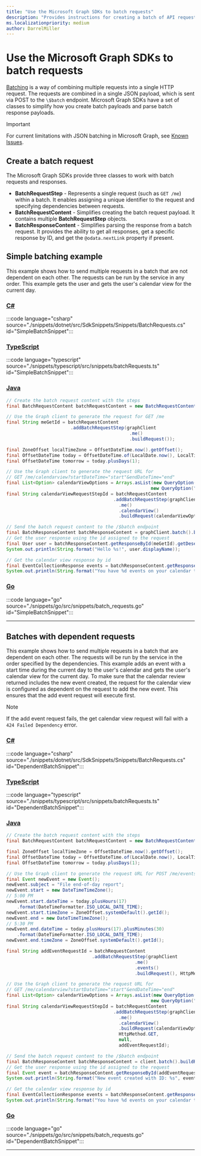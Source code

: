 ```yaml
---
title: "Use the Microsoft Graph SDKs to batch requests"
description: "Provides instructions for creating a batch of API requests using the Microsoft Graph SDKs."
ms.localizationpriority: medium
author: DarrelMiller
---
```


<!-- markdownlint-disable MD024 MD051 -->

# Use the Microsoft Graph SDKs to batch requests

[Batching](../json-batching.md) is a way of combining multiple requests into a single HTTP request. The requests are combined in a single JSON payload, which is sent via POST to the `\$batch` endpoint. Microsoft Graph SDKs have a set of classes to simplify how you create batch payloads and parse batch response payloads.

> [!IMPORTANT]
> For current limitations with JSON batching in Microsoft Graph, see [Known Issues](../known-issues.md#json-batching).

## Create a batch request

The Microsoft Graph SDKs provide three classes to work with batch requests and responses.

- **BatchRequestStep** - Represents a single request (such as `GET /me`) within a batch. It enables assigning a unique identifier to the request and specifying dependencies between requests.
- **BatchRequestContent** - Simplifies creating the batch request payload. It contains multiple **BatchRequestStep** objects.
- **BatchResponseContent** - Simplifies parsing the response from a batch request. It provides the ability to get all responses, get a specific response by ID, and get the `@odata.nextLink` property if present.

## Simple batching example

This example shows how to send multiple requests in a batch that are not dependent on each other. The requests can be run by the service in any order. This example gets the user and gets the user's calendar view for the current day.

### [C#](#tab/csharp)

:::code language="csharp" source="./snippets/dotnet/src/SdkSnippets/Snippets/BatchRequests.cs" id="SimpleBatchSnippet":::

### [TypeScript](#tab/typescript)

:::code language="typescript" source="./snippets/typescript/src/snippets/batchRequests.ts" id="SimpleBatchSnippet":::

### [Java](#tab/java)

```java
// Create the batch request content with the steps
final BatchRequestContent batchRequestContent = new BatchRequestContent();

// Use the Graph client to generate the request for GET /me
final String meGetId = batchRequestContent
                        .addBatchRequestStep(graphClient
                                              .me()
                                              .buildRequest());

final ZoneOffset localTimeZone = OffsetDateTime.now().getOffset();
final OffsetDateTime today = OffsetDateTime.of(LocalDate.now(), LocalTime.MIDNIGHT, localTimeZone);
final OffsetDateTime tomorrow = today.plusDays(1);

// Use the Graph client to generate the request URL for
// GET /me/calendarview?startDateTime="start"&endDateTime="end"
final List<Option> calendarViewOptions = Arrays.asList(new QueryOption("startDateTime", today.toString()),
                                                      new QueryOption("endDateTime", tomorrow.toString()));
final String calendarViewRequestStepId = batchRequestContent
                                        .addBatchRequestStep(graphClient
                                          .me()
                                          .calendarView()
                                          .buildRequest(calendarViewOptions));

// Send the batch request content to the /$batch endpoint
final BatchResponseContent batchResponseContent = graphClient.batch().buildRequest().post(batchRequestContent);
// Get the user response using the id assigned to the request
final User user = batchResponseContent.getResponseById(meGetId).getDeserializedBody(User.class);
System.out.println(String.format("Hello %s!", user.displayName));

// Get the calendar view response by id
final EventCollectionResponse events = batchResponseContent.getResponseById(calendarViewRequestStepId).getDeserializedBody(EventCollectionResponse.class);
System.out.println(String.format("You have %d events on your calendar today", events.value.size()));
```

### [Go](#tab/Go)

:::code language="go" source="./snippets/go/src/snippets/batch_requests.go" id="SimpleBatchSnippet":::

---

## Batches with dependent requests

This example shows how to send multiple requests in a batch that are dependent on each other. The requests will be run by the service in the order specified by the dependencies. This example adds an event with a start time during the current day to the user's calendar and gets the user's calendar view for the current day. To make sure that the calendar review returned includes the new event created, the request for the calendar view is configured as dependent on the request to add the new event. This ensures that the add event request will execute first.

> [!NOTE]
> If the add event request fails, the get calendar view request will fail with a `424 Failed Dependency` error.

### [C#](#tab/csharp)

:::code language="csharp" source="./snippets/dotnet/src/SdkSnippets/Snippets/BatchRequests.cs" id="DependentBatchSnippet":::

### [TypeScript](#tab/typescript)

:::code language="typescript" source="./snippets/typescript/src/snippets/batchRequests.ts" id="DependentBatchSnippet":::

### [Java](#tab/java)

```java
// Create the batch request content with the steps
final BatchRequestContent batchRequestContent = new BatchRequestContent(batchSteps);

final ZoneOffset localTimeZone = OffsetDateTime.now().getOffset();
final OffsetDateTime today = OffsetDateTime.of(LocalDate.now(), LocalTime.MIDNIGHT, localTimeZone);
final OffsetDateTime tomorrow = today.plusDays(1);

// Use the Graph client to generate the request URL for POST /me/events
final Event newEvent = new Event();
newEvent.subject = "File end-of-day report";
newEvent.start = new DateTimeTimeZone();
// 5:00 PM
newEvent.start.dateTime = today.plusHours(17)
    .format(DateTimeFormatter.ISO_LOCAL_DATE_TIME);
newEvent.start.timeZone = ZoneOffset.systemDefault().getId();
newEvent.end = new DateTimeTimeZone();
// 5:30 PM
newEvent.end.dateTime = today.plusHours(17).plusMinutes(30)
    .format(DateTimeFormatter.ISO_LOCAL_DATE_TIME);
newEvent.end.timeZone = ZoneOffset.systemDefault().getId();

final String addEventRequestId = batchRequestContent
                                .addBatchRequestStep(graphClient
                                                .me()
                                                .events()
                                                .buildRequest(), HttpMethod.POST, newEvent);

// Use the Graph client to generate the request URL for
// GET /me/calendarview?startDateTime="start"&endDateTime="end"
final List<Option> calendarViewOptions = Arrays.asList(new QueryOption("startDateTime", today.toString()),
                                                      new QueryOption("endDateTime", tomorrow.toString()));
final String calendarViewRequestStepId = batchRequestContent
                                        .addBatchRequestStep(graphClient
                                          .me()
                                          .calendarView()
                                          .buildRequest(calendarViewOptions),
                                          HttpMethod.GET,
                                          null,
                                          addEventRequestId);

// Send the batch request content to the /$batch endpoint
final BatchResponseContent batchResponseContent = client.batch().buildRequest().post(batchRequestContent);
// Get the user response using the id assigned to the request
final Event event = batchResponseContent.getResponseById(addEventRequestId).getDeserializedBody(Event.class);
System.out.println(String.format("New event created with ID: %s", event.id));

// Get the calendar view response by id
final EventCollectionResponse events = batchResponseContent.getResponseById(calendarViewRequestStepId).getDeserializedBody(EventCollectionResponse.class);
System.out.println(String.format("You have %d events on your calendar today", events.value.size()));
```

### [Go](#tab/go)

:::code language="go" source="./snippets/go/src/snippets/batch_requests.go" id="DependentBatchSnippet":::

---
